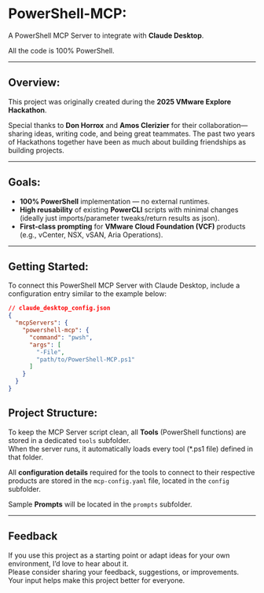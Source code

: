 # PowerShell-MCP:

A PowerShell MCP Server to integrate with **Claude Desktop**.

All the code is 100% PowerShell.  

---

## Overview:

This project was originally created during the **2025 VMware Explore Hackathon**.  

Special thanks to **Don Horrox** and **Amos Clerizier** for their collaboration—sharing ideas, writing code, and being great teammates. The past two years of Hackathons together have been as much about building friendships as building projects.  

---

## Goals:

- **100% PowerShell** implementation — no external runtimes.
- **High reusability** of existing **PowerCLI** scripts with minimal changes (ideally just imports/parameter tweaks/return results as json).
- **First-class prompting** for **VMware Cloud Foundation (VCF)** products (e.g., vCenter, NSX, vSAN, Aria Operations).

---

## Getting Started:

To connect this PowerShell MCP Server with Claude Desktop, include a configuration entry similar to the example below:

```json
// claude_desktop_config.json
{
  "mcpServers": {
    "powershell-mcp": {
      "command": "pwsh",
      "args": [
        "-File",
        "path/to/PowerShell-MCP.ps1"
      ]
    }
  }
}
```

## Project Structure:

To keep the MCP Server script clean, all **Tools** (PowerShell functions) are stored in a dedicated `tools` subfolder.  
When the server runs, it automatically loads every tool (*.ps1 file) defined in that folder.  

All **configuration details** required for the tools to connect to their respective products are stored in the `mcp-config.yaml` file, located in the `config` subfolder.

Sample **Prompts** will be located in the `prompts` subfolder.

---

## Feedback

If you use this project as a starting point or adapt ideas for your own environment, I’d love to hear about it.  
Please consider sharing your feedback, suggestions, or improvements.  
Your input helps make this project better for everyone.  

